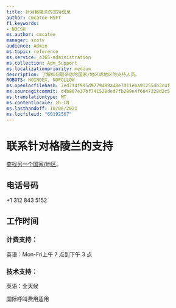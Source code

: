 ```yaml
---
title: 针对格陵兰的支持信息
author: cmcatee-MSFT
f1.keywords:
- NOCSH
ms.author: cmcatee
manager: scotv
audience: Admin
ms.topic: reference
ms.service: o365-administration
ms.collection: Adm_Support
ms.localizationpriority: medium
description: 了解如何联系你的国家/地区或地区的支持人员。
ROBOTS: NOINDEX, NOFOLLOW
ms.openlocfilehash: 7ed714f995d9779499a48e7011eba91255db3c4f
ms.sourcegitcommit: d4b867e37bf741528ded7fb289e4f6847228d2c5
ms.translationtype: MT
ms.contentlocale: zh-CN
ms.lasthandoff: 10/06/2021
ms.locfileid: "60192567"
---
```

# <a name="contact-support-for-greenland"></a>联系针对格陵兰的支持

[查找另一个国家/地区](../../business-video/get-help-support.md)。

## <a name="phone-number"></a>电话号码
+1 312 843 5152

## <a name="hours"></a>工作时间
### <a name="billing-support"></a>计费支持：

英语：Mon-Fri上午 7 点到下午 3 点

### <a name="technical-support"></a>技术支持：

英语：全天候

国际呼叫费用适用
